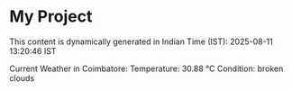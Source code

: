 # My Project

This content is dynamically generated in Indian Time (IST): 2025-08-11 13:20:46 IST


Current Weather in Coimbatore:
Temperature: 30.88 °C
Condition: broken clouds
